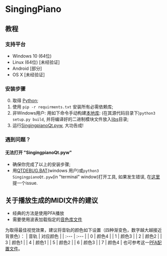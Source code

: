 # SingingPiano

## 教程

### 支持平台
* Windows 10 (64位) 
* Linux (64位) [未经验证]
* Android [部分]
* OS X [未经验证]

### 安装步骤
0. 取得 [Python](https://python.org);
0. 使用 <code>pip -r requirments.txt</code> 安装所有必需依赖库;
0. 非Windows用户: 用如下命令手动构建[本地库](libs/mydft): (在其源代码目录下)<code>python3 setup.py build</code>, 并将编译好的二进制模块文件放入[libs](libs)目录;
0. 运行[SingingpianoQt.pyw](SingingpianoQt.pyw), 大功告成!

### 遇到问题？
#### 无法打开 "SingingpianoQt.pyw"
* 确保你完成了以上的安装步骤;
* 用[QTDEBUG.BAT](QTDEBUG.BAT)(windows 用户)或<code>python3 SingingpianoQt.pyw</code>(in "terminal" window)打开工具, 如果发生错误, 在[这里](https://github.com/wave2midi/SingingPiano/issues/new)提一个issue.

## 关于播放生成的MIDI文件的建议
* 经典的方法是使用PFA播放
* 需要使用波表加载指定的[音色库文件](utils/Sine_MNJS_N1_50ms.sf2)

为取得最佳视觉效果，建议将音轨的颜色如下设置（四种渐变色，数字越大越接近背景色）：
| 音轨 | 对应颜色 |
| :--- | :--- |
| 0    | 颜色4    |
| 1    | 颜色3    |
| 2    | 颜色2    |
| 3    | 颜色1    |
| 4    | 颜色1    |
| 5    | 颜色2    |
| 6    | 颜色3    |
| 7    | 颜色4    |
也可参考这一[PFA配置文件](utils/Config.xml)。
